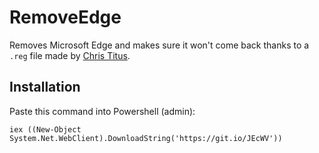 # RemoveEdge
Removes Microsoft Edge and makes sure it won't come back thanks to a `.reg` file made by [Chris Titus](https://christitus.com).
## Installation
Paste this command into Powershell (admin):
```
iex ((New-Object System.Net.WebClient).DownloadString('https://git.io/JEcWV'))
```
